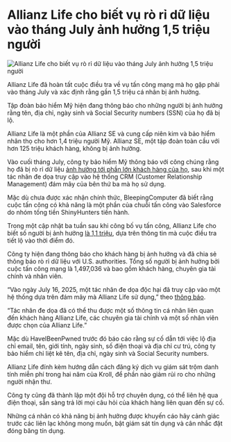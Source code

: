 # Allianz Life cho biết vụ rò rỉ dữ liệu vào tháng July ảnh hưởng 1,5 triệu người

![Allianz Life cho biết vụ rò rỉ dữ liệu vào tháng July ảnh hưởng 1,5 triệu người](https://www.bleepstatic.com/content/hl-images/2025/08/19/Allianz.jpg)

Allianz Life đã hoàn tất cuộc điều tra về vụ tấn công mạng mà họ gặp phải vào tháng July và xác định rằng gần 1,5 triệu cá nhân bị ảnh hưởng.

Tập đoàn bảo hiểm Mỹ hiện đang thông báo cho những người bị ảnh hưởng rằng tên, địa chỉ, ngày sinh và Social Security numbers (SSN) của họ đã bị lộ.

Allianz Life là một phần của Allianz SE và cung cấp niên kim và bảo hiểm nhân thọ cho hơn 1,4 triệu người Mỹ. Allianz SE, một tập đoàn toàn cầu với hơn 125 triệu khách hàng, không bị ảnh hưởng.

Vào cuối tháng July, công ty bảo hiểm Mỹ thông báo với công chúng rằng họ đã bị rò rỉ dữ liệu [ảnh hưởng tới phần lớn khách hàng của họ](https://www.bleepingcomputer.com/news/security/allianz-life-confirms-data-breach-impacts-majority-of-14-million-customers/), sau khi một tác nhân đe dọa truy cập vào hệ thống CRM (Customer Relationship Management) đám mây của bên thứ ba mà họ sử dụng.

Mặc dù chưa được xác nhận chính thức, BleepingComputer đã biết rằng cuộc tấn công có khả năng là một phần của chuỗi tấn công vào Salesforce do nhóm tống tiền ShinyHunters tiến hành.

Trong một cập nhật ba tuần sau khi công bố vụ tấn công, Allianz Life cho biết số người bị ảnh hưởng [là 1,1 triệu](https://www.bleepingcomputer.com/news/security/massive-allianz-life-data-breach-impacts-11-million-people/), dựa trên thông tin mà cuộc điều tra tiết lộ vào thời điểm đó.

Công ty hiện đang thông báo cho khách hàng bị ảnh hưởng và đã chia sẻ thông báo rò rỉ dữ liệu với U.S. authorities. Tổng số người bị ảnh hưởng bởi cuộc tấn công mạng là 1,497,036 và bao gồm khách hàng, chuyên gia tài chính và nhân viên.

“Vào ngày July 16, 2025, một tác nhân đe dọa độc hại đã truy cập vào một hệ thống dựa trên đám mây mà Allianz Life sử dụng,” theo [thông báo](http://www.maine.gov/agviewer/content/ag/985235c7-cb95-4be2-8792-a1252b4f8318/2487e6eb-7f07-4b52-94cf-dc553d410fdb.html).

“Tác nhân đe dọa đã có thể thu được một số thông tin cá nhân liên quan đến khách hàng Allianz Life, các chuyên gia tài chính và một số nhân viên được chọn của Allianz Life.”

Mặc dù HaveIBeenPwned trước đó báo cáo rằng sự cố dẫn tới việc lộ địa chỉ email, tên, giới tính, ngày sinh, số điện thoại và địa chỉ cư trú, công ty bảo hiểm chỉ liệt kê tên, địa chỉ, ngày sinh và Social Security numbers.

Allianz Life đính kèm hướng dẫn cách đăng ký dịch vụ giám sát trộm danh tính miễn phí trong hai năm của Kroll, để phần nào giảm rủi ro cho những người nhận thư.

Công ty cũng đã thành lập một đội hỗ trợ chuyên dụng, có thể liên hệ qua điện thoại, sẵn sàng trả lời mọi câu hỏi của khách hàng liên quan đến sự cố.

Những cá nhân có khả năng bị ảnh hưởng được khuyến cáo hãy cảnh giác trước các liên lạc không mong muốn, bật giám sát tín dụng và cân nhắc đặt đóng băng tín dụng.